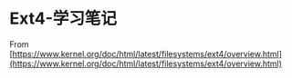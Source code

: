 # Ext4-学习笔记

From [https://www.kernel.org/doc/html/latest/filesystems/ext4/overview.html](https://www.kernel.org/doc/html/latest/filesystems/ext4/overview.html)

